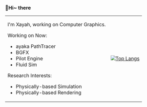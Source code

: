 ### 👋Hi~ there

<table border="0">
<tr>
<td>

I'm Xayah, working on Computer Graphics.

Working on Now:

- ayaka PathTracer
- BGFX
- Pilot Engine
- Fluid Sim

Research Interests:

- Physically-based Simulation
- Physically-based Rendering

</td>
<td>
  
[![Top Langs](https://github-readme-stats.vercel.app/api/top-langs/?username=Xayah-Hina)]()

</td>
</tr>
</table>
